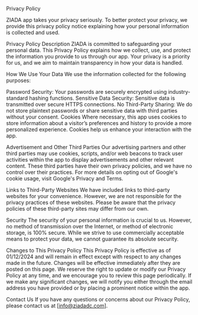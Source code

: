 Privacy Policy

ZIADA app takes your privacy seriously. To better protect your privacy, we provide this privacy policy notice explaining how your personal information is collected and used.

Privacy Policy Description
ZIADA is committed to safeguarding your personal data. This Privacy Policy explains how we collect, use, and protect the information you provide to us through our app. Your privacy is a priority for us, and we aim to maintain transparency in how your data is handled.

How We Use Your Data
We use the information collected for the following purposes:

Password Security: Your passwords are securely encrypted using industry-standard hashing functions.
Sensitive Data Security: Sensitive data is transmitted over secure HTTPS connections.
No Third-Party Sharing: We do not store plaintext passwords or share sensitive data with third parties without your consent.
Cookies
Where necessary, this app uses cookies to store information about a visitor’s preferences and history to provide a more personalized experience. Cookies help us enhance your interaction with the app.

Advertisement and Other Third Parties
Our advertising partners and other third parties may use cookies, scripts, and/or web beacons to track user activities within the app to display advertisements and other relevant content. These third parties have their own privacy policies, and we have no control over their practices. For more details on opting out of Google's cookie usage, visit Google's Privacy and Terms.

Links to Third-Party Websites
We have included links to third-party websites for your convenience. However, we are not responsible for the privacy practices of these websites. Please be aware that the privacy policies of these third-party sites may differ from our own.

Security
The security of your personal information is crucial to us. However, no method of transmission over the Internet, or method of electronic storage, is 100% secure. While we strive to use commercially acceptable means to protect your data, we cannot guarantee its absolute security.

Changes to This Privacy Policy
This Privacy Policy is effective as of 01/12/2024 and will remain in effect except with respect to any changes made in the future. Changes will be effective immediately after they are posted on this page. We reserve the right to update or modify our Privacy Policy at any time, and we encourage you to review this page periodically. If we make any significant changes, we will notify you either through the email address you have provided or by placing a prominent notice within the app.

Contact Us
If you have any questions or concerns about our Privacy Policy, please contact us at [info@ziadadc.com].

